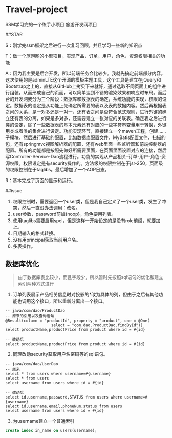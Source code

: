 # Travel-project
SSM学习完的一个练手小项目
旅游开发网项目

##STAR

S：刚学完ssm框架之后进行一次复习回顾，并且学习一些新的知识点

T：做一个旅游网的小型项目，实现产品，订单，用户，角色，资源权限相关的功能

A：因为我主要是后台开发，所以前端任务会比较少。我就先搞定前端部分内容。这次使用的是adminLTE这个开源的模板主题工具，这个工具是建立在jQuery和Bootstrap之上的，直接从GitHub上拷贝下来就好，通过选取不同页面上的组件进行组装，从而形成自己的页面，可以简单达到不错的渲染效果和响应时布局。而后台的开发网我分为三个阶段：数据库和数据表的确定，系统功能的实现，权限的设定。数据表的设定是从功能上先确定所需要的表以及表的数据内容。然后再根据表之间的关系，是一对多还是一对一，还有表之间是否符合范式规则，进行外键的确立还有表的分离，如果是多对多，还需要建立一张对应的关联表。确定表之后进行类的设定，除了一些数据表的基本元素还有对应的一些字符串变量用于转换，外键用类或者类的集合进行设定。功能实现环节，直接建立一个maven工程，创建......子模块，然后进行基础的配置，比如数据库配置文件，MyBatis配置文件，扫描的包，还有springmvc视图解析器的配置，还有web里面一些监听器和前端控制器的配置。所有的功能都是按照先做好所需要页面，在页面里面设置对应的连接，然后写Controller-Service-Dao流程进行。功能的实现从产品相关-订单-用户-角色-资源权限。权限设定是有security操作的。方法级的权限控制在于jsr-250，页面级的权限控制在于taglibs。最后增加了一个AOP日志。

R：基本完成了页面的显示和运行。



##issue

1. 权限控制时，需要返回一个user类，但是我自己定义了一个user类，发生了冲突，然后一直没办法调用：改名。
2. user参数，password前加{noop}，角色要用列表。
3. 使用taglibs需要启用spel，但是这样一开始设定的是没有role前缀，就要加上。
4. 日期输入的格式转换。
5. 没有用principal获取当前用户名。
6. 多表操作。



## 数据库优化

>由于数据库表比较小，而且字段少，所以暂时先按照sql语句的优化和建立索引两种方式进行



1. 订单列表展示产品相关信息时对投影的*改为具体的列，但由于之后有其他功能也调用这个接口，所以重新分离出一个接口。

```mysql
-- java/com/dao/ProductDao
-- 原来的引用以及查询语句
@Result(column = "productId", property = "product", one = @One(
                    select = "com.dao.ProductDao.findById"))
select productName,productPrice from product where id = #{id}

-- 改动后
select productName,productPrice from product where id = #{id}
```

2. 同理改动security获取用户名密码等的sql语句。

```mysql
-- java/com/dao/UserDao
-- 原来
select * from users where username=#{username}
select * from users
select username from users where id = #{id}

-- 改动后
select id,username,password,STATUS from users where username=#{username}
select id,username,email,phoneNum,status from users
select username from users where id = #{id}
```

3. 为username建立一个普通索引

```sql
create index in_name on users(username);
```

